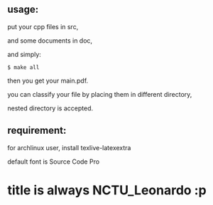 ## usage:

put your cpp files in src,

and some documents in doc,

and simply:

    $ make all

then you get your main.pdf.

you can classify your file by placing them in different directory,

nested directory is accepted.

## requirement:

for archlinux user, install texlive-latexextra

default font is Source Code Pro

# title is always NCTU\_Leonardo :p
